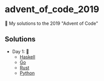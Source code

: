 # advent_of_code_2019
🎅 My solutions to the 2019 "Advent of Code"


## Solutions

* Day 1:  :santa:
    * [Haskell](Day1-9/1.hs)
    * [Go](Day1-9/1.go)
    * [Rust](Day1-9/day1.rs)
    * [Python](Day1-9/1.py)

